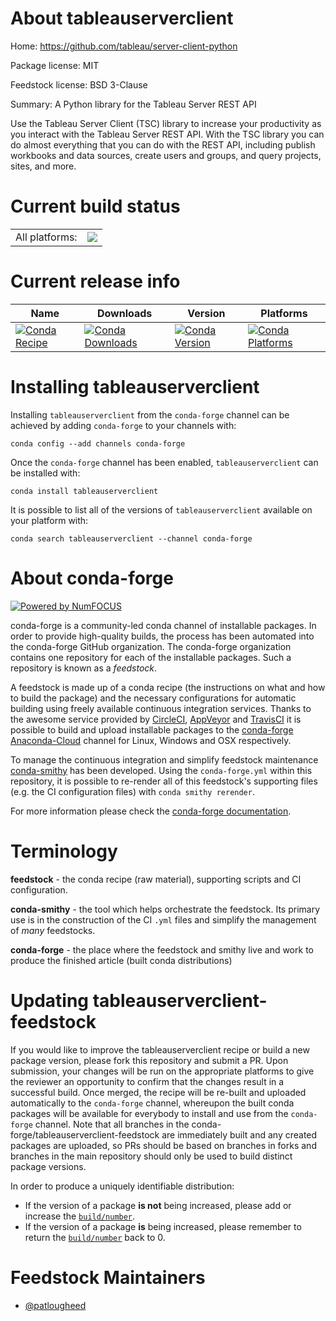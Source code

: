 About tableauserverclient
=========================

Home: https://github.com/tableau/server-client-python

Package license: MIT

Feedstock license: BSD 3-Clause

Summary: A Python library for the Tableau Server REST API

Use the Tableau Server Client (TSC) library to increase your productivity
as you interact with the Tableau Server REST API. With the TSC library you
can do almost everything that you can do with the REST API, including
publish workbooks and data sources, create users and groups, and query
projects, sites, and more.


Current build status
====================


<table><tr><td>All platforms:</td>
    <td>
      <a href="https://dev.azure.com/conda-forge/feedstock-builds/_build/latest?definitionId=7035&branchName=master">
        <img src="https://dev.azure.com/conda-forge/feedstock-builds/_apis/build/status/tableauserverclient-feedstock?branchName=master">
      </a>
    </td>
  </tr>
</table>

Current release info
====================

| Name | Downloads | Version | Platforms |
| --- | --- | --- | --- |
| [![Conda Recipe](https://img.shields.io/badge/recipe-tableauserverclient-green.svg)](https://anaconda.org/conda-forge/tableauserverclient) | [![Conda Downloads](https://img.shields.io/conda/dn/conda-forge/tableauserverclient.svg)](https://anaconda.org/conda-forge/tableauserverclient) | [![Conda Version](https://img.shields.io/conda/vn/conda-forge/tableauserverclient.svg)](https://anaconda.org/conda-forge/tableauserverclient) | [![Conda Platforms](https://img.shields.io/conda/pn/conda-forge/tableauserverclient.svg)](https://anaconda.org/conda-forge/tableauserverclient) |

Installing tableauserverclient
==============================

Installing `tableauserverclient` from the `conda-forge` channel can be achieved by adding `conda-forge` to your channels with:

```
conda config --add channels conda-forge
```

Once the `conda-forge` channel has been enabled, `tableauserverclient` can be installed with:

```
conda install tableauserverclient
```

It is possible to list all of the versions of `tableauserverclient` available on your platform with:

```
conda search tableauserverclient --channel conda-forge
```


About conda-forge
=================

[![Powered by NumFOCUS](https://img.shields.io/badge/powered%20by-NumFOCUS-orange.svg?style=flat&colorA=E1523D&colorB=007D8A)](http://numfocus.org)

conda-forge is a community-led conda channel of installable packages.
In order to provide high-quality builds, the process has been automated into the
conda-forge GitHub organization. The conda-forge organization contains one repository
for each of the installable packages. Such a repository is known as a *feedstock*.

A feedstock is made up of a conda recipe (the instructions on what and how to build
the package) and the necessary configurations for automatic building using freely
available continuous integration services. Thanks to the awesome service provided by
[CircleCI](https://circleci.com/), [AppVeyor](https://www.appveyor.com/)
and [TravisCI](https://travis-ci.com/) it is possible to build and upload installable
packages to the [conda-forge](https://anaconda.org/conda-forge)
[Anaconda-Cloud](https://anaconda.org/) channel for Linux, Windows and OSX respectively.

To manage the continuous integration and simplify feedstock maintenance
[conda-smithy](https://github.com/conda-forge/conda-smithy) has been developed.
Using the ``conda-forge.yml`` within this repository, it is possible to re-render all of
this feedstock's supporting files (e.g. the CI configuration files) with ``conda smithy rerender``.

For more information please check the [conda-forge documentation](https://conda-forge.org/docs/).

Terminology
===========

**feedstock** - the conda recipe (raw material), supporting scripts and CI configuration.

**conda-smithy** - the tool which helps orchestrate the feedstock.
                   Its primary use is in the construction of the CI ``.yml`` files
                   and simplify the management of *many* feedstocks.

**conda-forge** - the place where the feedstock and smithy live and work to
                  produce the finished article (built conda distributions)


Updating tableauserverclient-feedstock
======================================

If you would like to improve the tableauserverclient recipe or build a new
package version, please fork this repository and submit a PR. Upon submission,
your changes will be run on the appropriate platforms to give the reviewer an
opportunity to confirm that the changes result in a successful build. Once
merged, the recipe will be re-built and uploaded automatically to the
`conda-forge` channel, whereupon the built conda packages will be available for
everybody to install and use from the `conda-forge` channel.
Note that all branches in the conda-forge/tableauserverclient-feedstock are
immediately built and any created packages are uploaded, so PRs should be based
on branches in forks and branches in the main repository should only be used to
build distinct package versions.

In order to produce a uniquely identifiable distribution:
 * If the version of a package **is not** being increased, please add or increase
   the [``build/number``](https://conda.io/docs/user-guide/tasks/build-packages/define-metadata.html#build-number-and-string).
 * If the version of a package **is** being increased, please remember to return
   the [``build/number``](https://conda.io/docs/user-guide/tasks/build-packages/define-metadata.html#build-number-and-string)
   back to 0.

Feedstock Maintainers
=====================

* [@patlougheed](https://github.com/patlougheed/)

